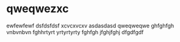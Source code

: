 # qweqwezxc
ewfewfewf
dsfdsfdsf
xcvcxvcxv
asdasdasd
qweqweqwe
ghfghfgh
vnbvnbvn
fghhrtyrt
yrtyrtyrty
fghfgh
jfghjfghj
dfgdfgdf
